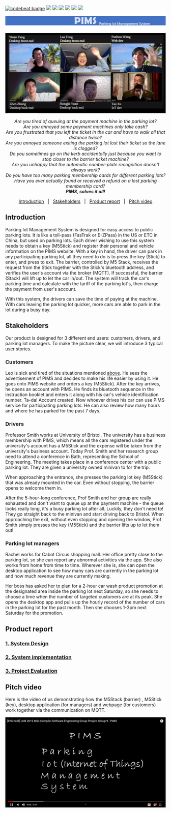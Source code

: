 [![codebeat badge](https://codebeat.co/badges/3307228a-f684-4d27-9665-0ccef96cbdef)](https://codebeat.co/projects/github-com-nonac-pims-master)
![](https://img.shields.io/badge/language-JavaScript-blue.svg)
![](https://img.shields.io/badge/language-HTML-blue.svg)
![](https://img.shields.io/badge/language-C++-blue.svg)
![](https://img.shields.io/badge/language-Processing-blue.svg)
![](https://img.shields.io/badge/platform-M5Stack|PC|Web-lightgrey.svg)
![](https://img.shields.io/cocoapods/l/Alamofire.svg?style=flat)
![Logo](Report/logo.png)
![Hi](Hi.png)

<a name="_advert"></a>

<p align="center">
    <i>Are you tired of queuing at the payment machine in the parking lot?</i><br>
    <i>Are you annoyed some payment machines only take cash?</i><br>
    <i>Are you frustrated that you left the ticket in the car and have to walk all that distance twice?</i><br>
    <i>Are you annoyed someone exiting the parking lot lost their ticket so the lane is clogged?</i><br>
    <i>Do you sometimes go on the kerb accidentally just because you want to stop closer to the barrier ticket machine?</i><br>
    <i>Are you unhappy that the automatic number-plate recognition doesn't always work?</i><br>
    <i>Do you have too many parking membership cards for different parking lots?</i><br>
    <i>Have you ever actually found or received a refund on a lost parking membership card?</i><br>
    <i><strong>PIMS, solves it all!</strong></i>
</p>

<p align="center">
    <a href="#_intro">Introduction</a>&nbsp;&nbsp;&nbsp;|&nbsp;&nbsp;
    <a href="#_stakeholders">Stakeholders</a>&nbsp;&nbsp;&nbsp;|&nbsp;&nbsp;
    <a href="#_portfolio">Product report</a>&nbsp;&nbsp;&nbsp;|&nbsp;&nbsp;
    <a href="#_video">Pitch video</a>
</p>

<a name="_intro"></a>

## Introduction
Parking Iot Management System is designed for easy access to public
parking lots. It is like a toll-pass (FasTrak or E-ZPass) in the US 
or ETC in China, but used on parking lots.
Each driver wishing to use this system needs to obtain a
key (M5Stick) and register their personal and vehicle information on
the PIMS website. With a key in hand, the driver can park in any
participating parking lot, all they need to do is to press the key (Stick)
to enter, and press to exit. The barrier, controlled by M5 Stack, receives
the request from the Stick together with the Stick's bluetooth address, and 
verifies the user's account via the broker
(MQTT). If successful, the barrier (Stack) will lift up to let the car 
in/out. The system will track the car's parking time and calculate with the 
tariff of the parking lot's, then charge the payment from user's account.

With this system, the drivers can save the time of paying at the machine.
With cars leaving the parking lot quicker, more cars are able to park in
the lot during a busy day.

<a name="_stakeholders"></a>
## Stakeholders
Our product is designed for 3 different end users: customers, drivers, and parking lot managers.
To make the picture clear, we will introduce 3 typical user stories.
### Customers
Leo is sick and tired of the situations mentioned [above](#_advert). He sees 
the advertisement of PIMS and decides to make his life easier by using it.
He goes onto PIMS website and orders a key (M5Stick). After the key arrives,
he opens an account with PIMS. He finds its bluetooth sequence in the 
instruction booklet and enters it along with his car's vehicle identification
number. Ta-da! Account created. Now whoever drives his car can use PIMS service
for participating parking lots. He can also review how many hours and where he
has parked for the past 7 days.

### Drivers
Professor Smith works at University of Bristol. The university has a business membership with
PIMS, which means all the cars registered under the university's account has
a M5Stick and the expense will be taken from the university's business account.
Today Prof. Smith and her research group need to attend a conference in Bath, representing
the School of Engineering. The meeting takes place in a conference center with
a public parking lot. They are given a university owned minivan to for the trip.

When approaching the entrance, she presses the parking lot key (M5Stick) that
was already mounted in the car. Even without stopping, the barrier opens
to welcome them in.

After the 5-hour-long conference, Prof Smith and her group are really exhausted
and don't want to queue up
at the payment machine - the queue looks really long, it's a busy parking lot after all.
Luckily, they don't need to! They go straight back to the minivan and start driving back to Bristol.
When approaching the exit, without even stopping and opening the window,
Prof Smith simply presses the key (M5Stick) and the barrier lifts up to let them out!

### Parking lot managers
Rachel works for Cabot Circus shopping mall. Her office pretty close to the parking
lot, so she can report any abnormal activities via the app. She also works from home from time to time.
Wherever she is, she can open the desktop application to see how many cars 
are currently in the parking lot and how much revenue they are currently making.

Her boss has asked her to plan for a 2-hour car wash product promotion at the
designated area inside the parking lot next 
Saturday, so she needs to choose a time when the number of targeted customers
are at its peak.
She opens the desktop app and pulls up the hourly record of the number of cars
in the parking lot for the past month. Then she chooses 1-3pm next Saturday
for the promotion.

<a name="_portfolio"></a>

## Product report

### [1. System Design](Report/System_design/README.md)
### [2. System implementation](Report/System_implementation/README.md)
### [3. Project Evaluation](Report/Project_evaluation/README.md)

<a name="_video"></a>

## Pitch video
Here is the video of us demonstrating how the M5Stack (barrier)
, M5Stick (key), desktop application (for managers) and webpage (for customers) 
work together via the communication on MQTT.

[![Video thumbnail](Report/Video%20thumbnail.png)](https://youtu.be/kaCjAmnIsRY "PIMS")
